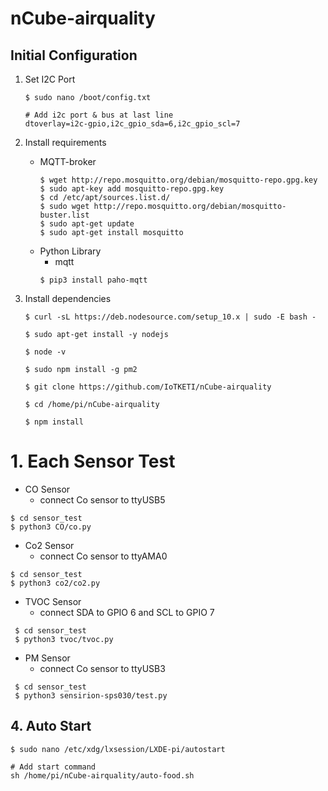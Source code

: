 # nCube-airquality
## Initial Configuration
 1. Set I2C Port
    ```
    $ sudo nano /boot/config.txt
    
    # Add i2c port & bus at last line
    dtoverlay=i2c-gpio,i2c_gpio_sda=6,i2c_gpio_scl=7
    ```

 2. Install requirements

    - MQTT-broker
        ```
        $ wget http://repo.mosquitto.org/debian/mosquitto-repo.gpg.key
        $ sudo apt-key add mosquitto-repo.gpg.key
        $ cd /etc/apt/sources.list.d/
        $ sudo wget http://repo.mosquitto.org/debian/mosquitto-buster.list 
        $ sudo apt-get update
        $ sudo apt-get install mosquitto
        ```
    - Python Library
       - mqtt
        ```
        $ pip3 install paho-mqtt
        ```

 3. Install dependencies
    ```
    $ curl -sL https://deb.nodesource.com/setup_10.x | sudo -E bash -
    
    $ sudo apt-get install -y nodejs
    
    $ node -v
    
    $ sudo npm install -g pm2
    
    $ git clone https://github.com/IoTKETI/nCube-airquality
    
    $ cd /home/pi/nCube-airquality
    
    $ npm install
    ```


# 1. Each Sensor Test
 * CO Sensor
   - connect Co sensor to ttyUSB5
 ```
 $ cd sensor_test
 $ python3 CO/co.py
 ```
 * Co2 Sensor
    - connect Co sensor to ttyAMA0
 ```
 $ cd sensor_test
 $ python3 co2/co2.py
 ```
 * TVOC Sensor
    - connect SDA to GPIO 6 and SCL to GPIO 7
```
 $ cd sensor_test
 $ python3 tvoc/tvoc.py
 ```
 * PM Sensor
    - connect Co sensor to ttyUSB3
```
 $ cd sensor_test
 $ python3 sensirion-sps030/test.py
 ```

## 4. Auto Start
```
$ sudo nano /etc/xdg/lxsession/LXDE-pi/autostart
```
```
# Add start command
sh /home/pi/nCube-airquality/auto-food.sh
```